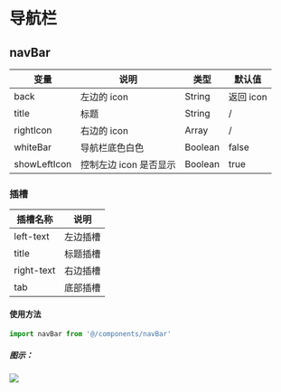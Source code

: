 # 导航栏

## navBar

| 变量         | 说明                   | 类型    | 默认值    |
| ------------ | ---------------------- | ------- | --------- |
| back         | 左边的 icon            | String  | 返回 icon |
| title        | 标题                   | String  | /         |
| rightIcon    | 右边的 icon            | Array   | /         |
| whiteBar     | 导航栏底色白色         | Boolean | false     |
| showLeftIcon | 控制左边 icon 是否显示 | Boolean | true      |

### 插槽

| 插槽名称   | 说明     |
| ---------- | -------- |
| left-text  | 左边插槽 |
| title      | 标题插槽 |
| right-text | 右边插槽 |
| tab        | 底部插槽 |

#### 使用方法

```javascript
import navBar from '@/components/navBar'
```

##### 图示：

![](/images/navBar.jpg)